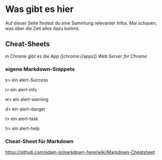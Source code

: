 # Was gibt es hier

Auf dieser Seite findest du eine Sammlung relevanter Infos. Mal schauen, was über die Zeit alles dazu kommt. 

## Cheat-Sheets

in Chrome gibt es die App ([chrome://apps]) *Web Server for Chrome*

### eigene Markdown-Snippets

s> ein alert-Success

i> ein alert-info

w> ein alert-warning

d> ein alert-danger

t> ein alert-task

h> ein alert-help

### Cheat-Sheet für Markdown

https://github.com/adam-p/markdown-here/wiki/Markdown-Cheatsheet